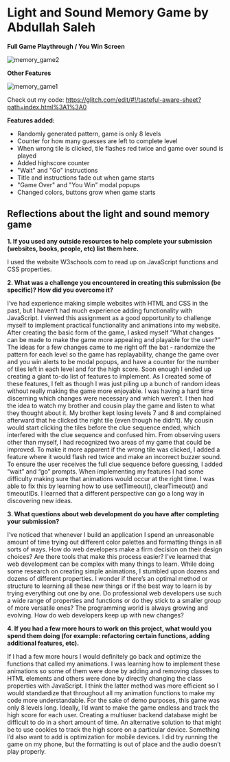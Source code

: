 # Light and Sound Memory Game by Abdullah Saleh

**Full Game Playthrough / You Win Screen**

![memory_game2](https://user-images.githubusercontent.com/88620119/160011422-63b6a024-a047-4dd8-8ff2-5a85892d0532.gif)



**Other Features**

![memory_game1](https://user-images.githubusercontent.com/88620119/160011460-4adb8768-83e9-4aff-930f-cacf0c326f9a.gif)


Check out my code: https://glitch.com/edit/#!/tasteful-aware-sheet?path=index.html%3A1%3A0

**Features added:**
- Randomly generated pattern, game is only 8 levels 
- Counter for how many guesses are left to complete level
- When wrong tile is clicked, tile flashes red twice and game over sound is played
- Added highscore counter
- "Wait" and "Go" instructions 
- Title and instructions fade out when game starts 
- "Game Over" and "You Win" modal popups 
- Changed colors, buttons grow when game starts

## Reflections about the light and sound memory game

<strong>1. If you used any outside resources to help complete your submission (websites, books, people, etc) list them here.</strong>
  
  I used the website W3schools.com to read up on JavaScript functions and CSS properties. 

**2. What was a challenge you encountered in creating this submission (be specific)? How did you overcome it?**
	
  I’ve had experience making simple websites with HTML and CSS in the past, but I haven’t had much experience adding functionality with JavaScript. I viewed this assignment as a good opportunity to challenge myself to implement practical functionality and animations into my website. After creating the basic form of the game, I asked myself “What changes can be made to make the game more appealing and playable for the user?” The ideas for a few changes came to me right off the bat - randomize the pattern for each level so the game has replayability, change the game over and you win alerts to be modal popups, and have a counter for the number of tiles left in each level and for the high score. Soon enough I ended up creating a giant to-do list of features to implement. As I created some of these features, I felt as though I was just piling up a bunch of random ideas without really making the game more enjoyable. I was having a hard time discerning which changes were necessary and which weren’t. I then had the idea to watch my brother and cousin play the game and listen to what they thought about it. My brother kept losing levels 7 and 8 and complained afterward that he clicked the right tile (even though he didn’t). My cousin would start clicking the tiles before the clue sequence ended, which interfered with the clue sequence and confused him. From observing users other than myself, I had recognized two areas of my game that could be improved. To make it more apparent if the wrong tile was clicked, I added a feature where it would flash red twice and make an incorrect buzzer sound. To ensure the user receives the full clue sequence before guessing, I added “wait” and “go” prompts. When implementing my features I had some difficulty making sure that animations would occur at the right time. I was able to fix this by learning how to use setTimeout(), clearTimeout() and timeoutIDs. I learned that a different perspective can go a long way in discovering new ideas. 
 
**3. What questions about web development do you have after completing your submission?**
  
  I’ve noticed that whenever I build an application I spend an unreasonable amount of time trying out different color palettes and formatting things in all sorts of ways. How do web developers make a firm decision on their design choices? Are there tools that make this process easier? I’ve learned that web development can be complex with many things to learn. While doing some research on creating simple animations, I stumbled upon dozens and dozens of different properties. I wonder if there’s an optimal method or structure to learning all these new things or if the best way to learn is by trying everything out one by one. Do professional web developers use such a wide range of properties and functions or do they stick to a smaller group of more versatile ones? The programming world is always growing and evolving. How do web developers keep up with new changes? 
  
**4. If you had a few more hours to work on this project, what would you spend them doing (for example: refactoring certain functions, adding additional features, etc).**

  If I had a few more hours I would definitely go back and optimize the functions that called my animations. I was learning how to implement these animations so some of them were done by adding and removing classes to HTML elements and others were done by directly changing the class properties with JavaScript. I think the latter method was more efficient so I would standardize that throughout all my animation functions to make my code more understandable. For the sake of demo purposes, this game was only 8 levels long. Ideally, I’d want to make the game endless and track the high score for each user. Creating a multiuser backend database might be difficult to do in a short amount of time. An alternative solution to that might be to use cookies to track the high score on a particular device. Something I’d also want to add is optimization for mobile devices. I did try running the game on my phone, but the formatting is out of place and the audio doesn’t play properly. 
